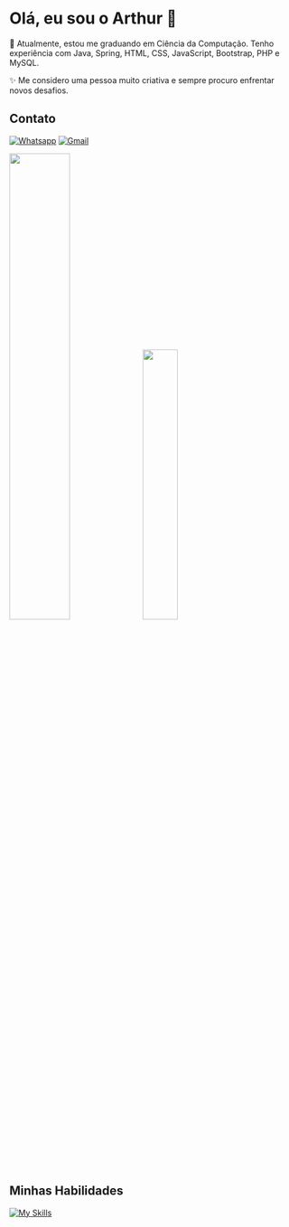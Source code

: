 # Olá, eu sou o Arthur 🦇
<!-- sobre mim-->
  <p> 💬 Atualmente, estou me graduando em Ciência da Computação. Tenho experiência com Java, Spring, HTML, CSS, JavaScript, Bootstrap, PHP e MySQL.</p>
  <p> ✨ Me considero uma pessoa muito criativa e sempre procuro enfrentar novos desafios.</p>
  
## Contato
[![Whatsapp](https://img.shields.io/badge/WhatsApp-25D366?style=for-the-badge&logo=whatsapp&logoColor=white)](https://wa.me/5531991720098)
[![Gmail](https://img.shields.io/badge/Gmail-D14836?style=for-the-badge&logo=gmail&logoColor=white)](mailto:arthurbazzzt@gmail.com)

<!-- github stats -->
<div class = "github-stats" align = "left">
<img width = "46%"  src ="https://github-readme-stats.vercel.app/api?username=arthurbazzz&show_icons=true&theme=gotham"> 
<img width=35% src="https://github-readme-stats.vercel.app/api/top-langs/?username=arthurbazzz&layout=compact&theme=dark&size_weight=0&count_weight=0.5">
</div>


## Minhas Habilidades
<!-- icones -->
[![My Skills](https://skillicons.dev/icons?i=java,spring,php,js,html,css,mysql,bootstrap,figma,git,github)](https://skillicons.dev)
